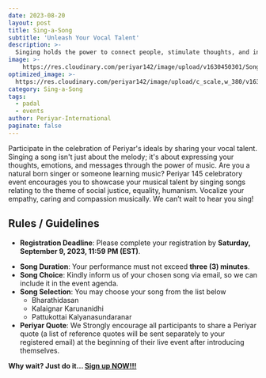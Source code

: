 ```yaml
---
date: 2023-08-20
layout: post
title: Sing-a-Song
subtitle: 'Unleash Your Vocal Talent'
description: >-
  Singing holds the power to connect people, stimulate thoughts, and inspire action.
image: >-
    https://res.cloudinary.com/periyar142/image/upload/v1630450301/Song_ttznts.jpg
optimized_image: >-
  https://res.cloudinary.com/periyar142/image/upload/c_scale,w_380/v1630450301/Song_ttznts.jpg
category: Sing-a-Song
tags:
  - padal
  - events
author: Periyar-International
paginate: false
---
```


Participate in the celebration of Periyar's ideals by sharing your vocal talent. Singing a song isn't just about the melody; it's about expressing your thoughts, emotions, and messages through the power of music.
Are you a natural born singer or someone learning music? Periyar 145 celebratory event encourages you to showcase your musical talent by singing songs relating to the theme of social justice, equality, humanism. Vocalize your empathy, caring and compassion musically. We can’t wait to hear you sing!
 
## Rules / Guidelines

- **Registration Deadline**: Please complete your registration by **Saturday, September 9, 2023, 11:59 PM (EST)**.
* **Song Duration**: Your performance must not exceed **three (3) minutes**.
* **Song Choice**: Kindly inform us of your chosen song via email, so we can include it in the event agenda.
* **Song Selection**: You may choose your song from the list below
  - Bharathidasan
  - Kalaignar Karunanidhi
  - Pattukottai Kalyanasundaranar
* **Periyar Quote**: We Strongly encourage all participants to share a Periyar quote (a list of reference quotes will be sent separately to your registered email) at the beginning of their live event after introducing themselves.

**Why wait? Just do it… [Sign up NOW!!!](/register/)**